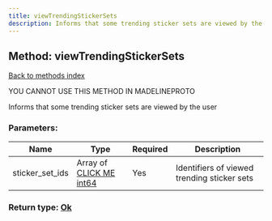 ```yaml
---
title: viewTrendingStickerSets
description: Informs that some trending sticker sets are viewed by the user
---
```

## Method: viewTrendingStickerSets  
[Back to methods index](index.md)


YOU CANNOT USE THIS METHOD IN MADELINEPROTO


Informs that some trending sticker sets are viewed by the user

### Parameters:

| Name     |    Type       | Required | Description |
|----------|---------------|----------|-------------|
|sticker\_set\_ids|Array of [CLICK ME int64](../constructors/int64.md) | Yes|Identifiers of viewed trending sticker sets|


### Return type: [Ok](../types/Ok.md)

